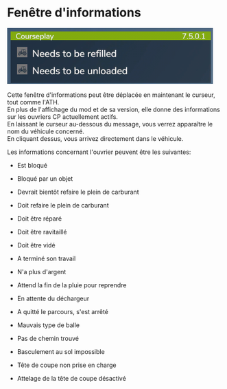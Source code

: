 # Fenêtre d'informations

![Image](../assets/images/infopanel_0_0_480_130.png)

  
Cette fenêtre d'informations peut être déplacée en maintenant le curseur, tout comme l'ATH.  
En plus de l'affichage du mod et de sa version, elle donne des informations sur les ouvriers CP actuellement actifs.  
En laissant le curseur au-dessous du message, vous verrez apparaître le nom du véhicule concerné.  
En cliquant dessus, vous arrivez directement dans le véhicule.  


  
Les informations concernant l'ouvrier peuvent être les suivantes:  

- Est bloqué  

- Bloqué par un objet  

- Devrait bientôt refaire le plein de carburant  

- Doit refaire le plein de carburant  

- Doit être réparé  

- Doit être ravitaillé  

- Doit être vidé  

- A terminé son travail  

- N'a plus d'argent  

- Attend la fin de la pluie pour reprendre  

- En attente du déchargeur   

- A quitté le parcours, s'est arrêté   

- Mauvais type de balle   

- Pas de chemin trouvé   

- Basculement au sol impossible   

- Tête de coupe non prise en charge   

- Attelage de la tête de coupe désactivé  


